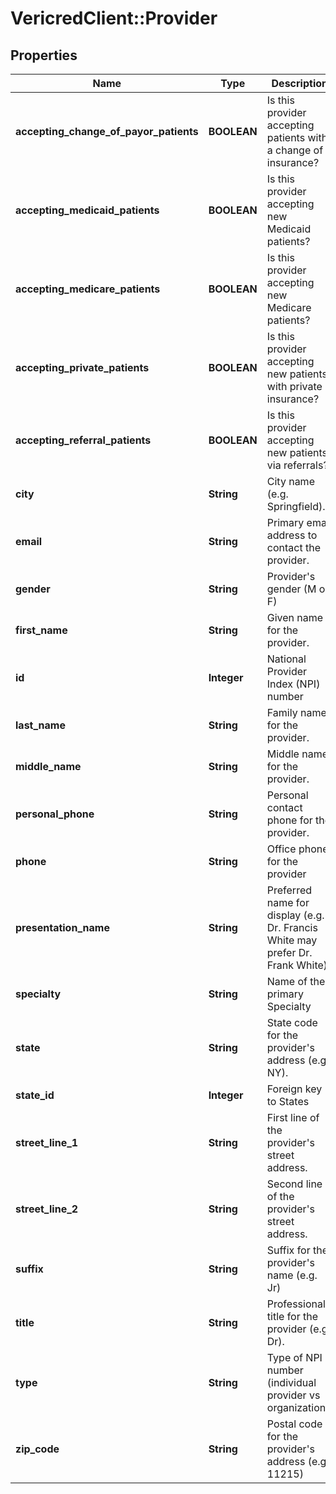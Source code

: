 # VericredClient::Provider

## Properties
Name | Type | Description | Notes
------------ | ------------- | ------------- | -------------
**accepting_change_of_payor_patients** | **BOOLEAN** | Is this provider accepting patients with a change of insurance? | [optional] 
**accepting_medicaid_patients** | **BOOLEAN** | Is this provider accepting new Medicaid patients? | [optional] 
**accepting_medicare_patients** | **BOOLEAN** | Is this provider accepting new Medicare patients? | [optional] 
**accepting_private_patients** | **BOOLEAN** | Is this provider accepting new patients with private insurance? | [optional] 
**accepting_referral_patients** | **BOOLEAN** | Is this provider accepting new patients via referrals? | [optional] 
**city** | **String** | City name (e.g. Springfield). | [optional] 
**email** | **String** | Primary email address to contact the provider. | [optional] 
**gender** | **String** | Provider&#39;s gender (M or F) | [optional] 
**first_name** | **String** | Given name for the provider. | [optional] 
**id** | **Integer** | National Provider Index (NPI) number | [optional] 
**last_name** | **String** | Family name for the provider. | [optional] 
**middle_name** | **String** | Middle name for the provider. | [optional] 
**personal_phone** | **String** | Personal contact phone for the provider. | [optional] 
**phone** | **String** | Office phone for the provider | [optional] 
**presentation_name** | **String** | Preferred name for display (e.g. Dr. Francis White may prefer Dr. Frank White) | [optional] 
**specialty** | **String** | Name of the primary Specialty | [optional] 
**state** | **String** | State code for the provider&#39;s address (e.g. NY). | [optional] 
**state_id** | **Integer** | Foreign key to States | [optional] 
**street_line_1** | **String** | First line of the provider&#39;s street address. | [optional] 
**street_line_2** | **String** | Second line of the provider&#39;s street address. | [optional] 
**suffix** | **String** | Suffix for the provider&#39;s name (e.g. Jr) | [optional] 
**title** | **String** | Professional title for the provider (e.g. Dr). | [optional] 
**type** | **String** | Type of NPI number (individual provider vs organization). | [optional] 
**zip_code** | **String** | Postal code for the provider&#39;s address (e.g. 11215) | [optional] 


